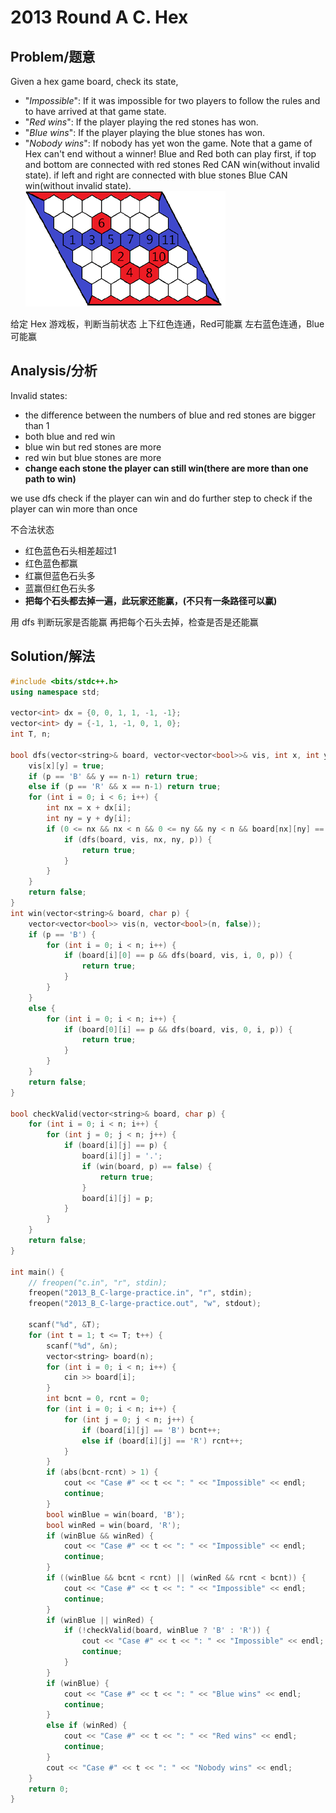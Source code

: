 # 2013 Round A C. Hex


## Problem/题意

Given a hex game board, check its state,
* "*Impossible*": If it was impossible for two players to follow the rules and to have arrived at that game state.
* "*Red wins*": If the player playing the red stones has won.
* "*Blue wins*": If the player playing the blue stones has won.
* "*Nobody wins*": If nobody has yet won the game. Note that a game of Hex can't end without a winner!
Blue and Red both can play first,
if top and bottom are connected with red stones Red CAN win(without invalid state).
if left and right are connected with blue stones Blue CAN win(without invalid state).
![](imgs/hex.png)

给定 Hex 游戏板，判断当前状态
上下红色连通，Red可能赢
左右蓝色连通，Blue可能赢


## Analysis/分析

Invalid states:
* the difference between the numbers of blue and red stones are bigger than 1
* both blue and red win
* blue win but red stones are more
* red win but blue stones are more
* **change each stone the player can still win(there are more than one path to win)**

we use dfs check if the player can win
and do further step to check if the player can win more than once

不合法状态
* 红色蓝色石头相差超过1
* 红色蓝色都赢
* 红赢但蓝色石头多
* 蓝赢但红色石头多
* **把每个石头都去掉一遍，此玩家还能赢，(不只有一条路径可以赢)**

用 dfs 判断玩家是否能赢
再把每个石头去掉，检查是否是还能赢


## Solution/解法
```cpp
#include <bits/stdc++.h>
using namespace std;

vector<int> dx = {0, 0, 1, 1, -1, -1};
vector<int> dy = {-1, 1, -1, 0, 1, 0};
int T, n;

bool dfs(vector<string>& board, vector<vector<bool>>& vis, int x, int y, char p) {
    vis[x][y] = true;
    if (p == 'B' && y == n-1) return true;
    else if (p == 'R' && x == n-1) return true;
    for (int i = 0; i < 6; i++) {
        int nx = x + dx[i];
        int ny = y + dy[i];
        if (0 <= nx && nx < n && 0 <= ny && ny < n && board[nx][ny] == p && vis[nx][ny] == false) {
            if (dfs(board, vis, nx, ny, p)) {
                return true;
            }
        }
    }
    return false;
}
int win(vector<string>& board, char p) {
    vector<vector<bool>> vis(n, vector<bool>(n, false));
    if (p == 'B') {
        for (int i = 0; i < n; i++) {
            if (board[i][0] == p && dfs(board, vis, i, 0, p)) {
                return true;
            }
        }
    }
    else {
        for (int i = 0; i < n; i++) {
            if (board[0][i] == p && dfs(board, vis, 0, i, p)) {
                return true;
            }
        }
    }
    return false;
}

bool checkValid(vector<string>& board, char p) {
    for (int i = 0; i < n; i++) {
        for (int j = 0; j < n; j++) {
            if (board[i][j] == p) {
                board[i][j] = '.';
                if (win(board, p) == false) {
                    return true;
                }
                board[i][j] = p;
            }
        }
    }
    return false;
}

int main() {
    // freopen("c.in", "r", stdin);
    freopen("2013_B_C-large-practice.in", "r", stdin);
    freopen("2013_B_C-large-practice.out", "w", stdout);

    scanf("%d", &T);
    for (int t = 1; t <= T; t++) {
        scanf("%d", &n);
        vector<string> board(n);
        for (int i = 0; i < n; i++) {
            cin >> board[i];
        }
        int bcnt = 0, rcnt = 0;
        for (int i = 0; i < n; i++) {
            for (int j = 0; j < n; j++) {
                if (board[i][j] == 'B') bcnt++;
                else if (board[i][j] == 'R') rcnt++;
            }
        }
        if (abs(bcnt-rcnt) > 1) {
            cout << "Case #" << t << ": " << "Impossible" << endl;
            continue;
        }
        bool winBlue = win(board, 'B');
        bool winRed = win(board, 'R');
        if (winBlue && winRed) {
            cout << "Case #" << t << ": " << "Impossible" << endl;
            continue;
        }
        if ((winBlue && bcnt < rcnt) || (winRed && rcnt < bcnt)) {
            cout << "Case #" << t << ": " << "Impossible" << endl;
            continue;
        }
        if (winBlue || winRed) {
            if (!checkValid(board, winBlue ? 'B' : 'R')) {
                cout << "Case #" << t << ": " << "Impossible" << endl;
                continue;
            }
        }
        if (winBlue) {
            cout << "Case #" << t << ": " << "Blue wins" << endl;
            continue;
        }
        else if (winRed) {
            cout << "Case #" << t << ": " << "Red wins" << endl;
            continue;
        }
        cout << "Case #" << t << ": " << "Nobody wins" << endl;
    }
    return 0;
}
```